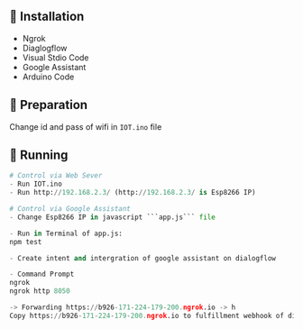 ## 🌱 Installation
- Ngrok
- Diaglogflow
- Visual Stdio Code
- Google Assistant
- Arduino Code

## 🍓 Preparation
Change id and pass of wifi in ```IOT.ino``` file

## 🚀 Running
```python
# Control via Web Sever
- Run IOT.ino
- Run http://192.168.2.3/ (http://192.168.2.3/ is Esp8266 IP)

# Control via Google Assistant
- Change Esp8266 IP in javascript ```app.js``` file

- Run in Terminal of app.js:
npm test

- Create intent and intergration of google assistant on dialogflow

- Command Prompt
ngrok
ngrok http 8050

-> Forwarding https://b926-171-224-179-200.ngrok.io -> h
Copy https://b926-171-224-179-200.ngrok.io to fulfillment webhook of dialogflow
``` 

